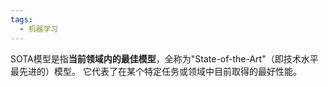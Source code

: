 ```yaml
---
tags:
  - 机器学习
---
```


SOTA模型是指**当前领域内的最佳模型**，全称为"State-of-the-Art"（即技术水平最先进的）模型。 它代表了在某个特定任务或领域中目前取得的最好性能。
